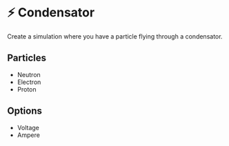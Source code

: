 # ⚡ Condensator
Create a simulation where you have a particle flying through a condensator.

## Particles
- Neutron
- Electron
- Proton

## Options
- Voltage
- Ampere
